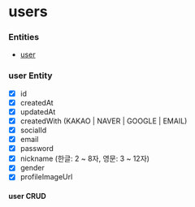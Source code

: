 # users

### Entities

- [user](#user-entity)

### user Entity

- [x] id
- [x] createdAt
- [x] updatedAt
- [x] createdWith (KAKAO | NAVER | GOOGLE | EMAIL)
- [x] socialId
- [x] email
- [x] password
- [x] nickname (한글: 2 ~ 8자, 영문: 3 ~ 12자)
- [x] gender
- [x] profileImageUrl

#### user CRUD
